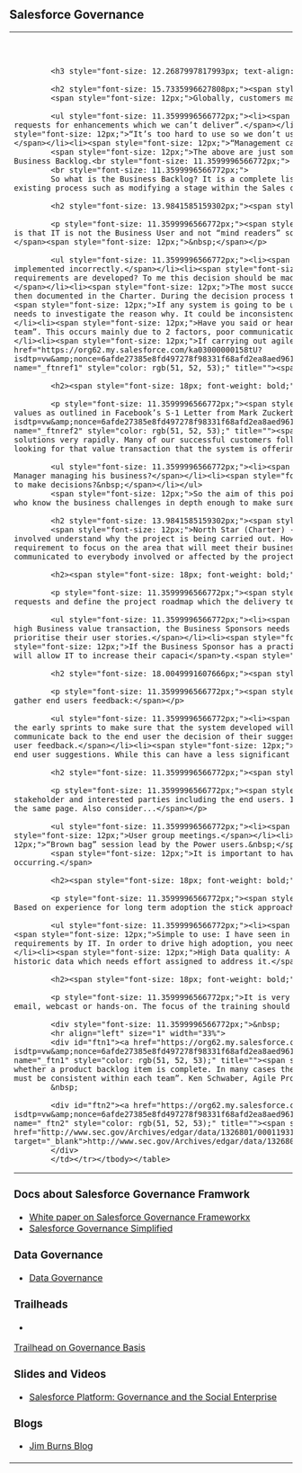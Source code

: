 ## Salesforce Governance
<body class='container'>
<table align="center" border="0" cellpadding="0" cellspacing="0" width="500"><tbody><tr><td colspan="1" rowspan="1" valign="top" width="500">
			<h1 style="font-size: 15.7335996627808px; text-align: center;"><span style="font-size: 20px;">Salesforce Governance Simplified</span></h1>

			<h3 style="font-size: 12.2687997817993px; text-align: center;">Based on the original by James Burns</h3>

			<h2 style="font-size: 15.7335996627808px;"><span style="font-size: 18px;">Introduction</span></h2>
			<span style="font-size: 12px;">Globally, customers make the following comments:&nbsp;</span>

			<ul style="font-size: 11.3599996566772px;"><li><span style="font-size: 12px;">“The system does not meet our Business needs”.</span></li><li><span style="font-size: 12px;">“We get too many conflicting requests for enhancements which we can’t deliver”.</span></li><li><span style="font-size: 12px;">“The system is out of date since the Business processes have changed during the development”.</span></li><li><span style="font-size: 12px;">“It’s too hard to use so we don’t use it”.</span></li><li><span style="font-size: 12px;">"I only input data I have to once a month because I have to, because I get no value from the system."</span></li><li><span style="font-size: 12px;">“Management can’t trust the data so they just use Excel”.</span></li></ul>
			<span style="font-size: 12px;">The above are just some of the comments and these can all be addressed by Business Sponsors engaging throughout the whole project life cycle and specifically owning the Business Backlog.<br style="font-size: 11.3599996566772px;">
			<br style="font-size: 11.3599996566772px;">
			So what is the Business Backlog? It is a complete list of the requests that a Business wants delivered within the project. It ranges from complete new features like forecasting, a small alteration to an existing process such as modifying a stage within the Sales cycle, to minor changes like adding a new picklist item.</span>

			<h2 style="font-size: 13.9841585159302px;"><span style="font-size: 18px;">Why Business Sponsors Should be Involved</span></h2>

			<p style="font-size: 11.3599996566772px;"><span style="font-size: 12px;">As stated above,&nbsp;customers often say that the system does not meet their needs or the system is out of date. The reason for this is that IT is not the Business User and not “mind readers” so the Business Sponsors need to be totally engaged to explain and drive the requirements through the complete application lifecycle.&nbsp; Let me explain:</span><span style="font-size: 12px;">&nbsp;</span></p>

			<ul style="font-size: 11.3599996566772px;"><li><span style="font-size: 12px;">Many Businesses have unique Business processes with plenty of nuance and unless the Business Sponsors are engaged, these can be implemented incorrectly.</span></li><li><span style="font-size: 12px;">If more than one Business Unit is involved with the project they can have conflicting requirements, so who makes the decision on when the requirements are developed? To me this decision should be made by the Business Units working together and, based on the overall corporate business goals and strategies, the project charter helps with this process.</span></li><li><span style="font-size: 12px;">The most successful Salesforce projects are where they have documented a small number of Business KPIs which need to be defined and agreed on by the Business Sponsors then documented in the Charter. During the decision process these KPI should be used to prioritize all requirements and the Business Sponsors needs to monitor their progress in achieving their KPIs.</span></li><li><span style="font-size: 12px;">If any system is going to be useful it needs to be used daily, especially a solution developed on the Salesforce platform. If this is not being achieved, then the Business Sponsors needs to investigate the reason why. It could be inconsistencies within the business process, lack of end user training, poor system usability or a lack of communication around the business transformation.</span></li><li><span style="font-size: 12px;">Have you said or heard this statement “You did not document the requirements clearly enough to the Business Sponsors and you did not understand the requirements to the delivery team”. This occurs mainly due to 2 factors, poor communications and the lack of the Business Sponsors being totally involved in the whole process. We will go into more detail below under agile development.</span></li><li><span style="font-size: 12px;">If carrying out agile development, then the Business Sponsors needs to be involved in agreeing the definition of “Done”, this makes sure that expectations are being met<a href="https://org62.my.salesforce.com/ka03000000158tU?isdtp=vw&amp;nonce=6afde27385e8fd497278f98331f68afd2ea8aed961a0df787b6471f5906e6405&amp;sfdcIFrameOrigin=https%3A%2F%2Forg62.my.salesforce.com&amp;isWsVw=true&amp;isWsVw=true&amp;isWsVw=true&amp;isWsVw=true#_ftn1" name="_ftnref1" style="color: rgb(51, 52, 53);" title=""><span style="color: black;"><span style="font-family: arial;">[1]</span></span></a>.</span></li></ul>

			<h2><span style="font-size: 18px; font-weight: bold;">Value Transaction</span></h2>

			<p style="font-size: 11.3599996566772px;"><span style="font-size: 12px;">Early in my career I discovered how important it was to constantly focus on delivering value to the Business. One of Facebook’s core values as outlined in Facebook’s S-1 Letter from Mark Zuckerberg State “Move Fast: Moving fast enables us to build more things and learn faster”<a href="https://org62.my.salesforce.com/ka03000000158tU?isdtp=vw&amp;nonce=6afde27385e8fd497278f98331f68afd2ea8aed961a0df787b6471f5906e6405&amp;sfdcIFrameOrigin=https%3A%2F%2Forg62.my.salesforce.com&amp;isWsVw=true&amp;isWsVw=true&amp;isWsVw=true&amp;isWsVw=true#_ftn2" name="_ftnref2" style="color: rgb(51, 52, 53);" title=""><span style="color: black;"><span style="font-family: arial;">[2]</span></span></a>&nbsp;Due to the uniqueness of the Salesforce platform we can deliver solutions very rapidly. Many of our successful customers follow Facebook with “go fast not perfect” this really improved the delivery of value. So what does that mean when developing solutions? You should always be looking for that value transaction that the system is offering the end users, eg: Are these enhancements making:&nbsp;</span></p>

			<ul style="font-size: 11.3599996566772px;"><li><span style="font-size: 12px;">The daily job of the Salesman on the road easier?</span></li><li><span style="font-size: 12px;">Is it easier for the Sales Manager managing his business?</span></li><li><span style="font-size: 12px;">Is the call centre agent’s productivity increasing?</span></li><li><span style="font-size: 12px;">Does the Executive have the information to make decisions?&nbsp;</span></li></ul>
			<span style="font-size: 12px;">So the aim of this point is when prioritizing all the requests, make sure everyone has a real measurable value transaction to the users. The Business People are the only people who know the business challenges in depth enough to make sure the value is delivered.</span>

			<h2 style="font-size: 13.9841585159302px;"><span style="font-size: 11.3599996566772px;"><span style="font-size: 18px;">Charter</span></span></h2>
			<span style="font-size: 12px;">North Star (Charter) - If you document your business goals and the strategies to achieve these goals using Salesforce within the solution, the Charter will let everybody involved understand why the project is being carried out. However, it is very common for the scope of projects to expand, causing delays to delivering business value. The Charter will allow the team to prioritize the requirement to focus on the area that will meet their business goals as fast as possible.&nbsp; This Charter should be developed and owned by the project stakeholders and should include key business KPI’s which is communicated to everybody involved or affected by the project including end users.</span>

			<h2><span style="font-size: 18px; font-weight: bold;">Business Backlog</span></h2>

			<p style="font-size: 11.3599996566772px;"><span style="font-size: 12px;">The Business Sponsors needs to define the scope and size of the requests with help from the delivery team, and prioritise all the requests and define the project roadmap which the delivery team will implement based on capacity. The reasons are:&nbsp;</span></p>

			<ul style="font-size: 11.3599996566772px;"><li><span style="font-size: 12px;">Due to the nature of the Salesforce platform, you are able to deliver solutions to the Business very rapidly.&nbsp; To achieve a high Business value transaction, the Business Sponsors needs to own the backlog and hence the user stories.</span></li><li><span style="font-size: 12px;">Using the Charter &amp; KPI’s, the Business Sponsors needs to prioritise their user stories.</span></li><li><span style="font-size: 12px;">IT needs to help in the sizing of the user stories and what can be delivered in each release based on IT capacity.</span></li><li><span style="font-size: 12px;">If the Business Sponsor has a practical requirement which can’t be met due to IT capacity constraints, they can develop a business case to secure additional funding for this requirement which will allow IT to increase their capaci</span>ty.<span style="font-size: 11.3599996566772px;">&nbsp;</span></li></ul>

			<h2 style="font-size: 18.0049991607666px;"><span style="font-size: 18px;">End User Feedback</span></h2>

			<p style="font-size: 11.3599996566772px;"><span style="font-size: 12px;">As stated above, it is very important to focus on the value transaction, specifically with end users. To help in this process is to gather end users feedback:</span></p>

			<ul style="font-size: 11.3599996566772px;"><li><span style="font-size: 12px;">Very key to the overall success of a Salesforce program is to have a well-documented end user feedback loop, especially during the early sprints to make sure that the system developed will meet the goals of the users and help them deliver a better customer experience.</span></li><li><span style="font-size: 12px;">The process should also communicate back to the end user the decision of their suggestion and the reason.</span></li><li><span style="font-size: 12px;">Create a group of Power Users throughout your whole organization who can collect end user feedback.</span></li><li><span style="font-size: 12px;">Another process to consider when the system is in production is to hold a small percentage (5-10%) of the development budget / capacity for all the small end user suggestions. While this can have a less significant business value it drives end user adoption and can also improve data quality.&nbsp; &nbsp;</span></li></ul>

			<h2 style="font-size: 11.3599996566772px;"><span style="font-size: 18px;">Communication</span></h2>

			<p style="font-size: 11.3599996566772px;"><span style="font-size: 12px;">Based on experience the biggest cause of challenges during project implementation is the lack of communications between all the stakeholder and interested parties including the end users. It is important to put in place a clear communication strategy, and the first document to share is the program charter. This will make sure everybody is on the same page. Also consider...</span></p>

			<ul style="font-size: 11.3599996566772px;"><li><span style="font-size: 12px;">Program newsletters.</span></li><li><span style="font-size: 12px;">Program web site or chatter group.</span></li><li><span style="font-size: 12px;">User group meetings.</span></li><li><span style="font-size: 12px;">Publish the planned roadmap and explain why the decisions have been made.</span></li><li><span style="font-size: 12px;">“Brown bag” session lead by the Power users.&nbsp;</span></li></ul>
			<span style="font-size: 12px;">It is important to have a comprehensive communication strategy in place to develop a greater understanding of the project goals &amp; strategy and why these changes are occurring.</span>

			<h2><span style="font-size: 18px; font-weight: bold;">Adoption</span></h2>

			<p style="font-size: 11.3599996566772px;"><span style="font-size: 12px;">Key to any software solution is to encourage users to use the system. There are 2 approaches that can be applied, the carrot or stick. Based on experience for long term adoption the stick approach is never successful. So what are the carrot strategies?</span></p>

			<ul style="font-size: 11.3599996566772px;"><li><span style="font-size: 12px;">Value Transaction: Making sure the system and any enhancements always focus on delivering value to the end users.</span></li><li><span style="font-size: 12px;">Simple to use: I have seen in my career too many systems that have been designed by IT which are very complex to input data and hence to use. This is due to the misunderstanding of the requirements by IT. In order to drive high adoption, you need to make the system as simple as possible to use and only request the minimal amount of data that is required for the current state of the process.</span></li><li><span style="font-size: 12px;">High Data quality: A common statement is “Crap in, Crap out”. There are 2 main causes for this. One is complex data input which asks for currently unknown data, and secondly historic data which needs effort assigned to address it.</span></li></ul>

			<h2><span style="font-size: 18px; font-weight: bold;">Training</span></h2>

			<p style="font-size: 11.3599996566772px;">It is very important to develop a training schedule to match the release roadmap, and this training should be customized for each persona group. This may be a mix of email, webcast or hands-on. The focus of the training should be based on the value transaction for the persona. Finally this training should be delivered in a timely manner to support the release.&nbsp;&nbsp;<br>	

			<div style="font-size: 11.3599996566772px;">&nbsp;
			<hr align="left" size="1" width="33%">
			<div id="ftn1"><a href="https://org62.my.salesforce.com/ka03000000158tU?isdtp=vw&amp;nonce=6afde27385e8fd497278f98331f68afd2ea8aed961a0df787b6471f5906e6405&amp;sfdcIFrameOrigin=https%3A%2F%2Forg62.my.salesforce.com&amp;isWsVw=true&amp;isWsVw=true&amp;isWsVw=true&amp;isWsVw=true#_ftnref1" name="_ftn1" style="color: rgb(51, 52, 53);" title=""><span style="color: black;"><span style="font-family: arial;"><span style="font-size: 10pt;">[1]</span></span></span></a>&nbsp;The exit-criteria are to determine whether a product backlog item is complete. In many cases the Definition of Done (DoD) requires that all regression tests should be successful. The definition of "done" “may vary from one Scrum team to another, but must be consistent within each team”. Ken Schwaber, Agile Project Management with Scrum, p.55]</div>
			&nbsp;

			<div id="ftn2"><a href="https://org62.my.salesforce.com/ka03000000158tU?isdtp=vw&amp;nonce=6afde27385e8fd497278f98331f68afd2ea8aed961a0df787b6471f5906e6405&amp;sfdcIFrameOrigin=https%3A%2F%2Forg62.my.salesforce.com&amp;isWsVw=true&amp;isWsVw=true&amp;isWsVw=true&amp;isWsVw=true#_ftnref2" name="_ftn2" style="color: rgb(51, 52, 53);" title=""><span style="color: black;"><span style="font-family: arial;"><span style="font-size: 10pt;">[2]</span></span></span></a>&nbsp;<a href="http://www.sec.gov/Archives/edgar/data/1326801/000119312512034517/d287954ds1.htm" style="color: rgb(51, 52, 53);" target="_blank">http://www.sec.gov/Archives/edgar/data/1326801/000119312512034517/d287954ds1.htm</a></div>
			</div>
			</td></tr></tbody></table>

<hr/>

### Docs about Salesforce Governance Framwork

- <a target="_blank" href="md/SF-GOV-Intro-WP.pdf"> White paper on Salesforce Governance Frameworkx</a>
- <a target="_blank" href="https://help.salesforce.com/articleView?id=000230068&type=1">  Salesforce Governance Simplified</a>



### Data Governance
- <a target="_blank" href="https://mohan-chinnappan-n.github.io/sfdc/dg.html#/home">Data Governance</a> 

### Trailheads
- <a target="_blank" href="https://trailhead.salesforce.com/content/learn/modules/governance-basics">
Trailhead on Governance Basis</a>

### Slides and Videos
- <a target="_blank" href="md/jb-slides-1.html"> Salesforce Platform: Governance and the Social Enterprise</a>

### Blogs
- <a target="_blank" href="https://www.salesforce.com/uk/blog/authors/james-burns">Jim Burns Blog</a>


</body>
</html>
